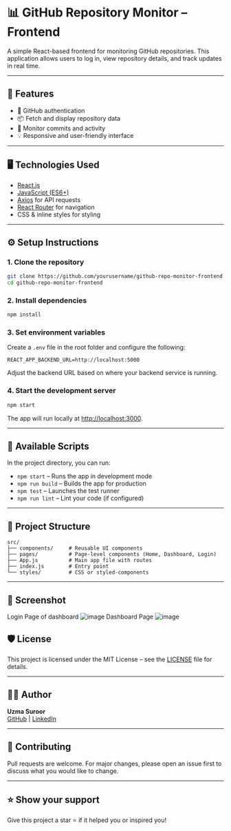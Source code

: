 # 📊 GitHub Repository Monitor – Frontend

A simple React-based frontend for monitoring GitHub repositories. This application allows users to log in, view repository details, and track updates in real time.

---

## 🚀 Features

- 🔐 GitHub authentication
- 📦 Fetch and display repository data
- 📅 Monitor commits and activity
- 💡 Responsive and user-friendly interface

---

## 🖥️ Technologies Used

- [React.js](https://reactjs.org/)
- [JavaScript (ES6+)](https://developer.mozilla.org/en-US/docs/Web/JavaScript)
- [Axios](https://axios-http.com/) for API requests
- [React Router](https://reactrouter.com/) for navigation
- CSS & inline styles for styling

---

## ⚙️ Setup Instructions

### 1. Clone the repository

```bash
git clone https://github.com/yourusername/github-repo-monitor-frontend.git
cd github-repo-monitor-frontend
```

### 2. Install dependencies

```bash
npm install
```

### 3. Set environment variables

Create a `.env` file in the root folder and configure the following:

```env
REACT_APP_BACKEND_URL=http://localhost:5000
```

Adjust the backend URL based on where your backend service is running.

### 4. Start the development server

```bash
npm start
```

The app will run locally at [http://localhost:3000](http://localhost:3000).

---

## 🧪 Available Scripts

In the project directory, you can run:

- `npm start` – Runs the app in development mode
- `npm run build` – Builds the app for production
- `npm test` – Launches the test runner
- `npm run lint` – Lint your code (if configured)

---

## 🧩 Project Structure

```
src/
├── components/     # Reusable UI components
├── pages/          # Page-level components (Home, Dashboard, Login)
├── App.js          # Main app file with routes
├── index.js        # Entry point
└── styles/         # CSS or styled-components
```

---

## 📸 Screenshot

Login Page of dashboard
![image](https://github.com/user-attachments/assets/4cd5cecd-8b45-422e-9689-71643697c16d)
Dashboard Page
![image](https://github.com/user-attachments/assets/2e104204-889e-46ae-9a1a-0f7e2d36333d)


## 🛡️ License

This project is licensed under the MIT License – see the [LICENSE](./LICENSE) file for details.

---

## 🙋‍♀️ Author

**Uzma Suroor**  
[GitHub](https://github.com/uzmasuroor) | [LinkedIn](https://www.linkedin.com/in/uzmasuroor/)

---

## 🤝 Contributing

Pull requests are welcome. For major changes, please open an issue first to discuss what you would like to change.

---

## ⭐️ Show your support

Give this project a star ⭐️ if it helped you or inspired you!
